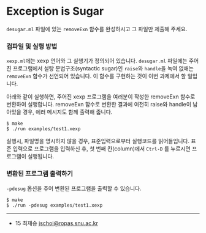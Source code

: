Exception is Sugar
========
`desugar.ml` 파일에 있는 `removeExn` 함수를 완성하시고 그 파일만 제출해 주세요.

### 컴파일 및 실행 방법
`xexp.ml`에는 xexp 언어와 그 실행기가 정의되어 있습니다. `desugar.ml` 파일에는
주어진 프로그램에서 설탕 문법구조(syntactic sugar)인 `raise`와 `handle`을 녹여
없애는 `removeExn` 함수가 선언되어 있습니다. 이 함수를 구현하는 것이 이번
과제에서 할 일입니다.

아래와 같이 실행하면, 주어진 xexp 프로그램을 여러분이 작성한 removeExn 함수로
변환하여 실행합니다. removeExn 함수로 변환한 결과에 여전히 raise와 handle이
남아있을 경우, 에러 메시지도 함께 출력해 줍니다.

    $ make
    $ ./run examples/test1.xexp

실행시, 파일명을 명시하지 않을 경우, 표준입력으로부터 실행코드를 읽어들입니다.
표준 입력으로 프로그램을 입력하신 후, 첫 번째 칸(column)에서 `Ctrl-D` 를 누르시면
프로그램이 실행됩니다.

### 변환된 프로그램 출력하기
`-pdesug` 옵션을 주어 변환된 프로그램을 출력할 수 있습니다.

    $ make
    $ ./run -pdesug examples/test1.xexp

--------

* 15 최재승 <jschoi@ropas.snu.ac.kr>

